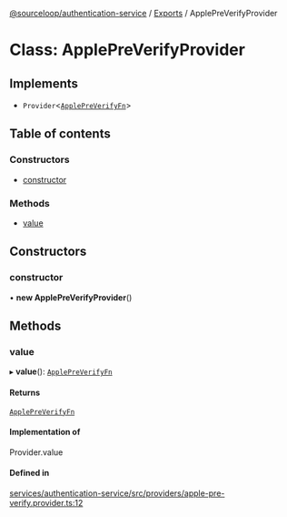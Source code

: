 [@sourceloop/authentication-service](../README.md) / [Exports](../modules.md) / ApplePreVerifyProvider

# Class: ApplePreVerifyProvider

## Implements

- `Provider`<[`ApplePreVerifyFn`](../modules.md#applepreverifyfn)\>

## Table of contents

### Constructors

- [constructor](ApplePreVerifyProvider.md#constructor)

### Methods

- [value](ApplePreVerifyProvider.md#value)

## Constructors

### constructor

• **new ApplePreVerifyProvider**()

## Methods

### value

▸ **value**(): [`ApplePreVerifyFn`](../modules.md#applepreverifyfn)

#### Returns

[`ApplePreVerifyFn`](../modules.md#applepreverifyfn)

#### Implementation of

Provider.value

#### Defined in

[services/authentication-service/src/providers/apple-pre-verify.provider.ts:12](https://github.com/sourcefuse/loopback4-microservice-catalog/blob/00e854d46/services/authentication-service/src/providers/apple-pre-verify.provider.ts#L12)
